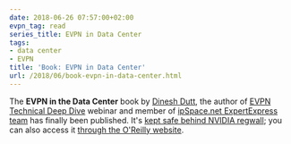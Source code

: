 ```yaml
---
date: 2018-06-26 07:57:00+02:00
evpn_tag: read
series_title: EVPN in Data Center
tags:
- data center
- EVPN
title: 'Book: EVPN in Data Center'
url: /2018/06/book-evpn-in-data-center.html
---
```

The **EVPN in the Data Center** book by [Dinesh Dutt](https://www.ipspace.net/Author:Dinesh_Dutt), the author of [EVPN Technical Deep Dive](https://www.ipspace.net/EVPN_Technical_Deep_Dive) webinar and member of [ipSpace.net ExpertExpress team](https://www.ipspace.net/ExpertExpress) has finally been published. It's [kept safe behind NVIDIA regwall](https://www.nvidia.com/en-eu/networking/evpn-ebook/); you can also access it [through the O'Reilly website](https://www.oreilly.com/library/view/evpn-in-the/9781492029045/).
